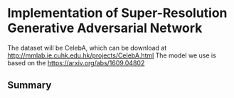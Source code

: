 # Implementation of Super-Resolution Generative Adversarial Network

The dataset will be CelebA, which can be download at http://mmlab.ie.cuhk.edu.hk/projects/CelebA.html
The model we use is based on the https://arxiv.org/abs/1609.04802


## Summary





